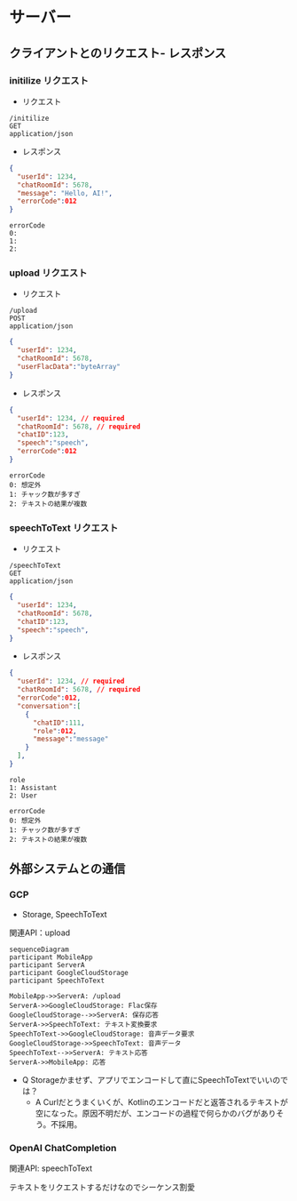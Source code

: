 # サーバー
## クライアントとのリクエスト- レスポンス

### initilize リクエスト
- リクエスト
```
/initilize
GET
application/json
```

- レスポンス
```json
{
  "userId": 1234,
  "chatRoomId": 5678,
  "message": "Hello, AI!",
  "errorCode":012
}
```
```
errorCode
0: 
1:
2:
```

### upload リクエスト
- リクエスト
```
/upload
POST
application/json
```
```json
{
  "userId": 1234,
  "chatRoomId": 5678,
  "userFlacData":"byteArray"
}
```

- レスポンス
```json
{
  "userId": 1234, // required
  "chatRoomId": 5678, // required
  "chatID":123,
  "speech":"speech",
  "errorCode":012
}
```
```
errorCode
0: 想定外
1: チャック数が多すぎ
2: テキストの結果が複数
```

### speechToText リクエスト
- リクエスト
```
/speechToText
GET
application/json
```
```json
{
  "userId": 1234, 
  "chatRoomId": 5678, 
  "chatID":123,
  "speech":"speech",
}
```

- レスポンス
```json
{
  "userId": 1234, // required
  "chatRoomId": 5678, // required
  "errorCode":012,
  "conversation":[
    {
      "chatID":111,
      "role":012,
      "message":"message"
    }
  ],
}
```
```
role
1: Assistant
2: User
```
```
errorCode
0: 想定外
1: チャック数が多すぎ
2: テキストの結果が複数
```

## 外部システムとの通信

### GCP
- Storage, SpeechToText

関連API：upload

```mermaid
sequenceDiagram
participant MobileApp
participant ServerA
participant GoogleCloudStorage
participant SpeechToText

MobileApp->>ServerA: /upload 
ServerA->>GoogleCloudStorage: Flac保存
GoogleCloudStorage-->>ServerA: 保存応答
ServerA->>SpeechToText: テキスト変換要求
SpeechToText->>GoogleCloudStorage: 音声データ要求
GoogleCloudStorage->>SpeechToText: 音声データ
SpeechToText-->>ServerA: テキスト応答
ServerA->>MobileApp: 応答
```
- Q Storageかませず、アプリでエンコードして直にSpeechToTextでいいのでは？
  - A Curlだとうまくいくが、Kotlinのエンコードだと返答されるテキストが空になった。原因不明だが、エンコードの過程で何らかのバグがありそう。不採用。


### OpenAI ChatCompletion

関連API: speechToText

テキストをリクエストするだけなのでシーケンス割愛